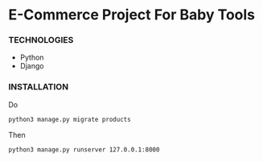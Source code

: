 # E-Commerce Project For Baby Tools
### TECHNOLOGIES
- Python
- Django

### INSTALLATION

Do

```bash
python3 manage.py migrate products
```

Then

```bash
python3 manage.py runserver 127.0.0.1:8000
```